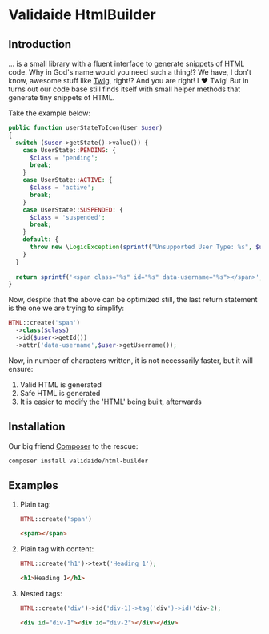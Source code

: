 # Validaide HtmlBuilder

## Introduction
... is a small library with a fluent interface to generate snippets of HTML code.
Why in God's name would you need such a thing!? We have, I don't know, awesome stuff like [Twig](https://twig.symfony.com/), right!?
And you are right! I :heart: Twig! But in turns out our code base still finds itself with small helper methods that generate tiny snippets of HTML.

Take the example below:

```php
public function userStateToIcon(User $user)
{
  switch ($user->getState()->value()) {
    case UserState::PENDING: {
      $class = 'pending';
      break;
    }
    case UserState::ACTIVE: {
      $class = 'active';
      break;
    }
    case UserState::SUSPENDED: {
      $class = 'suspended';
      break;
    }
    default: {
      throw new \LogicException(sprintf("Unsupported User Type: %s", $user->getState()->value()));
    }
  }
  
  return sprintf('<span class="%s" id="%s" data-username="%s"></span>', $class, $user->getId(), $user->getUsername()):
}
```

Now, despite that the above can be optimized still, the last return statement is the one we are trying to simplify:

```php
HTML::create('span')
  ->class($class)
  ->id($user->getId())
  ->attr('data-username',$user->getUsername());
```

Now, in number of characters written, it is not necessarily faster, but it will ensure:
1. Valid HTML is generated
2. Safe HTML is generated
3. It is easier to modify the 'HTML' being built, afterwards

## Installation

Our big friend [Composer](https://getcomposer.org/) to the rescue:
```
composer install validaide/html-builder
```

## Examples
1. Plain tag:
   ```php
   HTML::create('span')
   ```
   ```html
   <span></span>
   ```
2. Plain tag with content:
   ```php
   HTML::create('h1')->text('Heading 1');
   ```
   ```html
   <h1>Heading 1</h1>
   ```
3. Nested tags:
   ```php
   HTML::create('div')->id('div-1)->tag('div')->id('div-2);
   ```
   ```html
   <div id="div-1"><div id="div-2"></div></div>
   ```